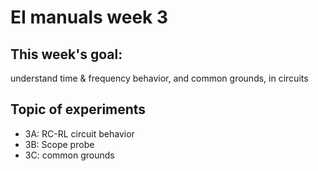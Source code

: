 # EI manuals week 3

## This week's goal: 
understand time & frequency behavior, and common grounds, in circuits

## Topic of experiments

- 3A: RC-RL circuit behavior
- 3B: Scope probe
- 3C: common grounds

 
